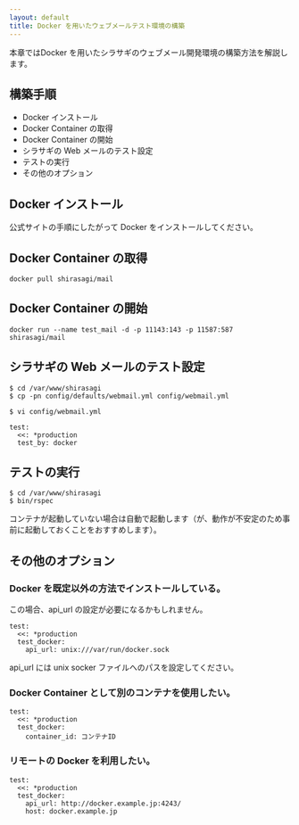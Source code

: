 ```yaml
---
layout: default
title: Docker を用いたウェブメールテスト環境の構築
---
```


本章ではDocker を用いたシラサギのウェブメール開発環境の構築方法を解説します。

## 構築手順

- Docker インストール
- Docker Container の取得
- Docker Container の開始
- シラサギの Web メールのテスト設定
- テストの実行
- その他のオプション

## Docker インストール

公式サイトの手順にしたがって Docker をインストールしてください。

## Docker Container の取得

~~~
docker pull shirasagi/mail
~~~

## Docker Container の開始

~~~
docker run --name test_mail -d -p 11143:143 -p 11587:587 shirasagi/mail
~~~

## シラサギの Web メールのテスト設定

~~~
$ cd /var/www/shirasagi
$ cp -pn config/defaults/webmail.yml config/webmail.yml
~~~

~~~
$ vi config/webmail.yml
~~~

~~~
test:
  <<: *production
  test_by: docker
~~~

## テストの実行

~~~
$ cd /var/www/shirasagi
$ bin/rspec
~~~

コンテナが起動していない場合は自動で起動します（が、動作が不安定のため事前に起動しておくことをおすすめします）。


## その他のオプション

### Docker を既定以外の方法でインストールしている。

この場合、api_url の設定が必要になるかもしれません。

~~~
test:
  <<: *production
  test_docker:
    api_url: unix:///var/run/docker.sock
~~~

api_url には unix socker ファイルへのパスを設定してください。

### Docker Container として別のコンテナを使用したい。

~~~
test:
  <<: *production
  test_docker:
    container_id: コンテナID
~~~

### リモートの Docker を利用したい。

~~~
test:
  <<: *production
  test_docker:
    api_url: http://docker.example.jp:4243/
    host: docker.example.jp
~~~
